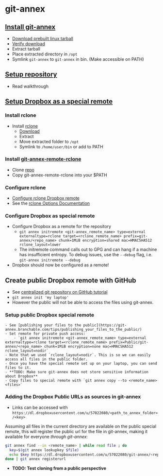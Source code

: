 git-annex
=========

## [Install git-annex](https://git-annex.branchable.com/install/)
- [Download prebuilt linux tarball](https://downloads.kitenet.net/git-annex/linux/current/)
- [Verify download](https://git-annex.branchable.com/install/verifying_downloads/)
- Extract tarball
- Place extracted directory in `/opt`
- Symlink `git-annex` to `git-annex` in bin. (Make accessible on PATH)

## [Setup repository](https://git-annex.branchable.com/walkthrough/)
- Read walkthrough

## [Setup Dropbox as a special remote](https://git-annex.branchable.com/walkthrough/using_special_remotes/)
### Install rclone
- Install [rclone](http://rclone.org/install/)
    - [Download](http://rclone.org/downloads/)
    - Extract
    - Move extracted folder to `/opt`
    - Symlink to `/home/user/bin` or add to PATH

### Install  [git-annex-remote-rclone](https://github.com/DanielDent/git-annex-remote-rclone)
- Clone [repo](https://github.com/DanielDent/git-annex-remote-rclone.git)
- Copy git-annex-remote-rclone into your $PATH

### Configure rclone
- [Configure rclone Dropbox remote](http://rclone.org/dropbox/)
- See the [rclone Options Documentation](http://rclone.org/docs/)

### Configure Dropbox as special remote
- Configure Dropbox as a remote for the repository
    - `git annex initremote <git-annex_remote_name> type=external externaltype=rclone target=<rclone_remote_name> prefix=git-annex/<repo_name> chunk=1MiB encryption=shared mac=HMACSHA512 rclone_layout=lower`
    - The initremote command calls out to GPG and can hang if a machine has insufficient entropy. To debug issues, use the `--debug` flag, i.e. `git-annex initremote --debug`
- Dropbox should now be configured as a remote!

## Create public Dropbox remote with GitHub
- See [centralized git repository on GitHub tutorial ](https://git-annex.branchable.com/tips/centralized_git_repository_tutorial/on_GitHub/)
- `git annex init 'my laptop'`
- However the public will not be able to access the files using git-annex.
### Setup public Dropbox special remote
    - See [publishing your files to the public](https://git-annex.branchable.com/tips/publishing_your_files_to_the_public/)
    - Set remote for private push access:
        - `git annex initremote <git-annex_remote_name> type=external externaltype=rclone target=<rclone_remote_name> prefix=Public/git-annex/<repo_name> chunk=1MiB encryption=none mac=HMACSHA512 rclone_layout=nodir`
    - Note that we used `rclone_layout=nodir`. This is so we can easily access all files in the public folder.
    - Once you have the special remote set up on your laptop, you can send files to it.
    - **TODO: Make sure git-annex does not store sensitive information about Dropbox**
    - Copy files to special remote with `git annex copy --to <remote_name> <files>`

### Adding the Dropbox Public URLs as sources in git-annex
- Links can be accessed with `https://dl.dropboxusercontent.com/u/57022080/<path_to_annex_folder>/<key>`

Assuming all files in the current directory are available on the public special remote, this will register the public url for the file in git-annex, making it available for everyone _through git-annex_:

```bash
git annex find --in <remote_name> | while read file ; do
  key=$(git annex lookupkey $file)
  echo $key https://dl.dropboxusercontent.com/u/57022080/git-annex/<repo_name>/$key
done | git annex registerurl
```

- **TODO: Test cloning from a public perspective**
